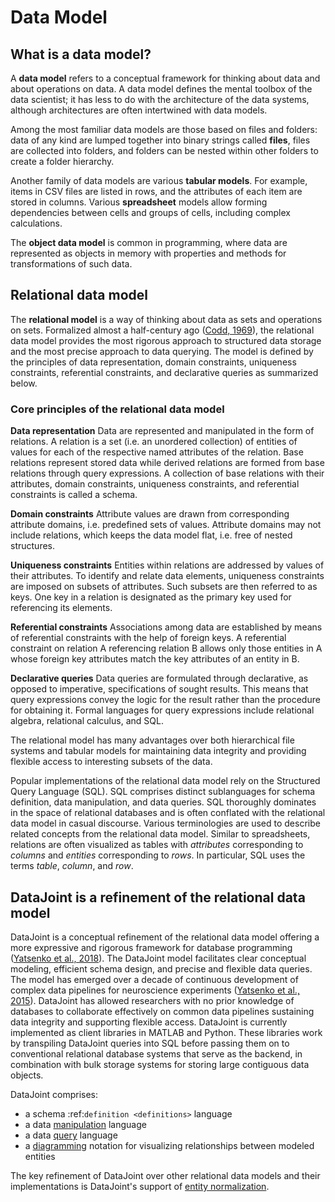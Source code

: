 # Data Model

## What is a data model?

A **data model** refers to a conceptual framework for thinking about data and about 
operations on data.
A data model defines the mental toolbox of the data scientist; it has less to do with 
the architecture of the data systems, although architectures are often intertwined with 
data models.

Among the most familiar data models are those based on files and folders: data of any 
kind are lumped together into binary strings called **files**, files are collected into 
folders, and folders can be nested within other folders to create a folder hierarchy.

Another family of data models are various **tabular models**.
For example, items in CSV files are listed in rows, and the attributes of each item are 
stored in columns.
Various **spreadsheet** models allow forming dependencies between cells and groups of 
cells, including complex calculations.

The **object data model** is common in programming, where data are represented as 
objects in memory with properties and methods for transformations of such data.

## Relational data model

The **relational model** is a way of thinking about data as sets and operations on sets.
Formalized almost a half-century ago 
([Codd, 1969](https://dl.acm.org/citation.cfm?doid=362384.362685)), the relational data 
model provides the most rigorous approach to structured data storage and the most 
precise approach to data querying.
The model is defined by the principles of data representation, domain constraints, 
uniqueness constraints, referential constraints, and declarative queries as summarized 
below.

### Core principles of the relational data model

**Data representation**
  Data are represented and manipulated in the form of relations.
  A relation is a set (i.e. an unordered collection) of entities of values for each of 
  the respective named attributes of the relation.
  Base relations represent stored data while derived relations are formed from base 
  relations through query expressions.
  A collection of base relations with their attributes, domain constraints, uniqueness 
  constraints, and referential constraints is called a schema.

**Domain constraints**
  Attribute values are drawn from corresponding attribute domains, i.e. predefined sets 
  of values.
  Attribute domains may not include relations, which keeps the data model flat, i.e. 
  free of nested structures.

**Uniqueness constraints**
  Entities within relations are addressed by values of their attributes.
  To identify and relate data elements, uniqueness constraints are imposed on subsets 
  of attributes.
  Such subsets are then referred to as keys.
  One key in a relation is designated as the primary key used for referencing its elements.

**Referential constraints**
  Associations among data are established by means of referential constraints with the 
  help of foreign keys.
  A referential constraint on relation A referencing relation B allows only those 
  entities in A whose foreign key attributes match the key attributes of an entity in B.

**Declarative queries**
  Data queries are formulated through declarative, as opposed to imperative, 
  specifications of sought results.
  This means that query expressions convey the logic for the result rather than the 
  procedure for obtaining it.
  Formal languages for query expressions include relational algebra, relational 
  calculus, and SQL.

The relational model has many advantages over both hierarchical file systems and 
tabular models for maintaining data integrity and providing flexible access to 
interesting subsets of the data.

Popular implementations of the relational data model rely on the Structured Query 
Language (SQL).
SQL comprises distinct sublanguages for schema definition, data manipulation, and data 
queries.
SQL thoroughly dominates in the space of relational databases and is often conflated 
with the relational data model in casual discourse.
Various terminologies are used to describe related concepts from the relational data 
model.
Similar to spreadsheets, relations are often visualized as tables with *attributes* 
corresponding to *columns* and *entities* corresponding to *rows*.
In particular, SQL uses the terms *table*, *column*, and *row*.

## DataJoint is a refinement of the relational data model

DataJoint is a conceptual refinement of the relational data model offering a more 
expressive and rigorous framework for database programming 
([Yatsenko et al., 2018](https://arxiv.org/abs/1807.11104)).
The DataJoint model facilitates clear conceptual modeling, efficient schema design, and 
precise and flexible data queries.
The model has emerged over a decade of continuous development of complex data pipelines 
for neuroscience experiments 
([Yatsenko et al., 2015](https://www.biorxiv.org/content/early/2015/11/14/031658)).
DataJoint has allowed researchers with no prior knowledge of databases to collaborate 
effectively on common data pipelines sustaining data integrity and supporting flexible 
access.
DataJoint is currently implemented as client libraries in MATLAB and Python.
These libraries work by transpiling DataJoint queries into SQL before passing them on 
to conventional relational database systems that serve as the backend, in combination 
with bulk storage systems for storing large contiguous data objects.

DataJoint comprises:

- a schema :ref:`definition <definitions>` language
- a data [manipulation](../manipulation/index.md) language
- a data [query](../query/query-objects.md) language
- a [diagramming](../design/diagrams.md) notation for visualizing relationships between 
modeled entities

The key refinement of DataJoint over other relational data models and their 
implementations is DataJoint's support of 
[entity normalization](../design/normalization.md).
